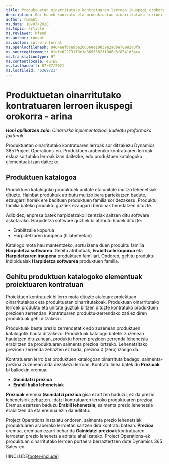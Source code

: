 ```yaml
---
title: Produktuetan oinarritutako kontratuaren lerroen ikuspegi orokorra - arina
description: Gai honek kontratu eta produktuetan oinarritutako lerroei buruzko informazioa ematen du.
author: rumant
ms.date: 10/07/2020
ms.topic: article
ms.reviewer: kfend
ms.author: rumant
ms.custom: intro-internal
ms.openlocfilehash: 8464eefbce9ba266360e10039e2a0be78982d8fa
ms.sourcegitcommit: 0fafe022731f0e1e8693382ff906e3f8541d34ca
ms.translationtype: HT
ms.contentlocale: eu-ES
ms.lasthandoff: 07/07/2021
ms.locfileid: "6369721"
---
```

# <a name="product-based-contract-lines-overview---lite"></a>Produktuetan oinarritutako kontratuaren lerroen ikuspegi orokorra - arina

_**Honi aplikatzen zaio:** Oinarrizko inplementazioa: kudeatu proformako fakturak_

Produktuetan oinarritutako kontratuaren lerroak sor ditzakezu Dynamics 365 Project Operations-en. Produktuen araberako kontratuaren lerroak eskuz sortutako lerroak izan daitezke, edo produktuen katalogoko elementuak izan daitezke.

## <a name="product-catalog"></a>Produktuen katalogoa

Produktuen katalogoko produktuek unitate eta unitate multzo lehenetsiak dituzte. Hainbat produktuk atributu multzo bera partekatzen badute, ezaugarri horiek ere badituen produktuen familia sor dezakezu. Produktu familia bateko produktu guztiek ezaugarri berdinak heredatzen dituzte.

Adibidez, enpresa batek harpidetzako lizentziak saltzen ditu software askotarako. Harpidetza software guztiek bi atributu hauek dituzte:

- Erabiltzaile kopurua
- Harpidetzaren iraupena (hilabeteetan)

Katalogo mota hau mantentzeko, sortu izena duen produktu familia **Harpidetza softwarea**. Gehitu atributuak, **Erabiltzaile kopurua** eta **Harpidetzaren iraupena** produktuen familiari. Ondoren, gehitu produktu indibidualak **Harpidetza softwarea** produktuen familia.

## <a name="add-product-catalog-items-to-a-project-contract"></a>Gehitu produktuen katalogoko elementuak proiektuaren kontratuan

Proiektuen kontratuek bi lerro mota dituzte ataletan: proiektuan oinarritutakoak eta produktuetan oinarritutakoak. Produktuan oinarritutako lerroek produktu eta unitate guztiak biltzen dituzte kontratuko produktuen prezioen zerrendan. Kontratuaren produktu-zerrendako zati ez diren produktuak gehi ditzakezu.

Produktuak beste prezio zerrendetatik edo zuzenean produktuen katalogotik hauta ditzakezu. Produktuak katalogo batetik zuzenean hautatzen dituzunean, produktu horren prezioen zerrenda lehenetsia erabiltzen da produktuaren salmenta prezioa lortzeko. Lehenetsitako prezioen zerrenda zehazten ez bada, prezioa 0 (zero) izango da.

Kontratuaren lerro bat produktuen katalogoan oinarrituta badago, salmenta-prezioa zuzenean alda dezakezu lerroan. Kontratu linea batek du **Prezioak** bi balioekin eremua:

- **Gainidatzi prezioa**
- **Erabili balio lehenetsiak**

**Prezioak** eremua **Gainidatzi prezioa** gisa ezartzen baduzu, ez da prezio lehenetsirik zehazten. Idatzi kontratuaren lerroko produktuaren prezioa. Eremua ezartzen baduzu **Erabili lehenetsia**, salmenta prezio lehenetsia erabiltzen da eta eremua ezin da editatu.

Project Operations instalatu ondoren, salmenta prezio lehenetsiak produktuaren araberako lerroetan sartzen dira kontratu batean. **Prezioa** eremua, eremuan ezarri behar da **Gainidatzi prezioak** kontratuaren lerroetan prezio lehenetsia editatu ahal izateko. Project Operations-ek produktuan oinarritutako lerroen portaera berraztertzen dute Dynamics 365 Sales-en.


[!INCLUDE[footer-include](../../includes/footer-banner.md)]